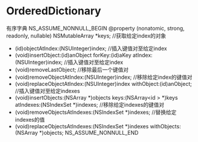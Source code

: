 # OrderedDictionary
有序字典
NS_ASSUME_NONNULL_BEGIN
@property (nonatomic, strong, readonly, nullable) NSMutableArray *keys;
//获取给定index的对象
- (id)objectAtIndex:(NSUInteger)index;
//插入键值对至给定index
- (void)insertObject:(id)anObject forKey:(id<NSCopying>)aKey atIndex:(NSUInteger)index;
//插入键值对至给定index
- (void)removeLastObject;
//移除最后一个键值对
- (void)removeObjectAtIndex:(NSUInteger)index;
//移除给定index的键值对
- (void)replaceObjectAtIndex:(NSUInteger)index withObject:(id)anObject;
//插入键值对至给定indexes
- (void)insertObjects:(NSArray<id> *)objects keys:(NSArray<id <NSCopying>> *)keys atIndexes:(NSIndexSet *)indexes;
//移除给定indexes的键值对
- (void)removeObjectsAtIndexes:(NSIndexSet *)indexes;
//替换给定indexes的值
- (void)replaceObjectsAtIndexes:(NSIndexSet *)indexes withObjects:(NSArray<id> *)objects;
NS_ASSUME_NONNULL_END
